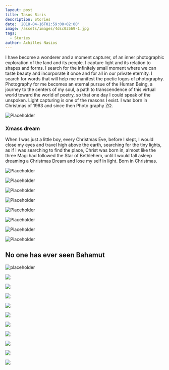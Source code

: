 ```yaml
---
layout: post
title: Tasos Biris
description: Stories
date: '2018-04-16T01:59:00+02:00'
image: /assets/images/4dsc03569-1.jpg
tags:
  - Stories
author: Achilles Nasios
---
```

I have become a wonderer and a moment capturer, of an inner photographic exploration of the land and its people.  I capture light and its relation to shapes and forms. I search for the infinitely small moment where we can taste beauty and incorporate it once and for all in our private eternity.  I search for words that will help me manifest the poetic logos of photography. Photography for me becomes an eternal pursue of the Human Being, a journey to the centers of my soul, a path to transcendence of this virtual world toward the world of poetry, so that one day I could speak of the unspoken.  Light capturing is one of the reasons I exist. I was born in Christmas of 1963 and since then Photo graphy ZΩ.

![Placeholder](/assets/images/tasosbiris-χmassdreamsequence.jpg#full)

### Xmass dream

When I was just a little boy, every Christmas Eve, before I slept, I would close my eyes and travel high above the earth, searching for the tiny lights, as if I was searching to find the place, Christ was born in, almost like the three Magi had followed the Star of Bethlehem, until I would fall asleep dreaming a Christmas Dream and lose my self in light. Born in Christmas.

![Placeholder](/assets/images/tasosbiris-christmass-dream-1.jpg)

![Placeholder](/assets/images/tasosbiris-christmass-dream-2-.jpg)

![Placeholder](/assets/images/tasosbiris-christmass-dream-3-.jpg)

![Placeholder](/assets/images/tasosbiris-christmass-dream-4-.jpg)

![Placeholder](/assets/images/tasosbiris-χmassdream5.jpg)

![Placeholder](/assets/images/tasosbiris-χmassdream6.jpg)

![Placeholder](/assets/images/tasosbiris-χmassdream7.jpg)

![Placeholder](/assets/images/tasosbiris-χmassdream8.jpg)



## No one has ever seen Bahamut







![placeholder](/assets/images/1-2018-01-28_203249.jpg)

![](/assets/images/2-2018-01-28_183902.jpg)

![](/assets/images/3-2018-01-28_193549.jpg)

![](/assets/images/4-2018-01-28_202648.jpg)

![](/assets/images/5-2018-01-28_183219.jpg)

![](/assets/images/6-2018-01-28_192218.jpg)

![](/assets/images/7-2018-01-28_183518.jpg)

![](/assets/images/8-2018-01-28_191807.jpg)

![](/assets/images/9-2018-01-28_210624.jpg)

![](/assets/images/10-2018-01-28_193951.jpg)

![](/assets/images/11-2018-01-28_182308.jpg)
